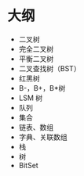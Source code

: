 
# 大纲

- 二叉树
- 完全二叉树
- 平衡二叉树
- 二叉查找树（BST）
- 红黑树
- B-，B+，B*树
- LSM 树
- 队列
- 集合
- 链表、数组
- 字典、关联数组
- 栈
- 树
- BitSet
